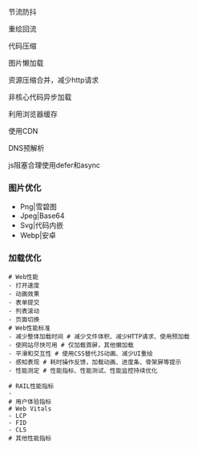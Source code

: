 节流防抖

重绘回流

代码压缩

图片懒加载

资源压缩合并，减少http请求

非核心代码异步加载

利用浏览器缓存

使用CDN

DNS预解析

js阻塞合理使用defer和async

### 图片优化

- Png|雪碧图
- Jpeg|Base64
- Svg|代码内嵌
- Webp|安卓

### 加载优化

~~~shell
# Web性能
- 打开速度
- 动画效果
- 表单提交
- 列表滚动
- 页面切换
# Web性能标准
- 减少整体加载时间 # 减少文件体积、减少HTTP请求、使用预加载 
- 使网站尽快可用 # 仅加载首屏，其他懒加载
- 平滑和交互性 # 使用CSS替代JS动画、减少UI重绘
- 感知表现 # 耗时操作反馈，加载动画、进度条、骨架屏等提示
- 性能测定 # 性能指标、性能测试、性能监控持续优化
~~~

~~~shell
# RAIL性能指标
- 
# 用户体验指标
# Web Vitals
- LCP
- FID
- CLS
# 其他性能指标
~~~

